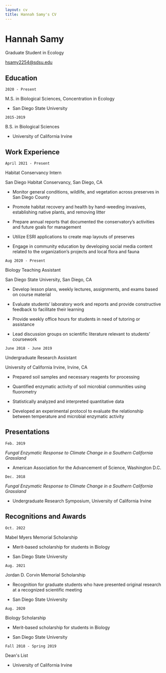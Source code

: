 ```yaml
---
layout: cv
title: Hannah Samy's CV
---
```

# Hannah Samy

Graduate Student in Ecology

<div id="webaddress">
<a href="hsamy2254@sdsu.edu">hsamy2254@sdsu.edu</a>

  
## Education
  
  
`2020 - Present`
  
M.S. in Biological Sciences, Concentration in Ecology
  
- San Diego State University
 
  
`2015-2019`
  
B.S. in Biological Sciences
  
- University of California Irvine

  
## Work Experience

  
`April 2021 - Present`
  
Habitat Conservancy Intern
  
San Diego Habitat Conservancy, San Diego, CA
  
- Monitor general conditions, wildlife, and vegetation across preserves in San Diego County
  
- Promote habitat recovery and health by hand-weeding invasives, establishing native plants, and removing litter
  
- Prepare annual reports that documented the conservatory’s activities and future goals for management
  
- Utilize ESRI applications to create map layouts of preserves 
  
- Engage in community education by developing social media content related to the organization’s projects and local flora and fauna

  
`Aug 2020 - Present`
  
Biology Teaching Assistant
  
San Diego State University, San Diego, CA
  
- Develop lesson plans, weekly lectures, assignments, and exams based on course material
  
- Evaluate students’ laboratory work and reports and provide constructive feedback to facilitate their learning
  
- Provide weekly office hours for students in need of tutoring or assistance
  
- Lead discussion groups on scientific literature relevant to students’ coursework

  
`June 2018 - June 2019`
  
Undergraduate Research Assistant
  
University of California Irvine, Irvine, CA
  
- Prepared soil samples and necessary reagents for processing
  
- Quantified enzymatic activity of soil microbial communities using fluorometry 
  
- Statistically analyzed and interpreted quantitative data 
  
- Developed an experimental protocol to evaluate the relationship between temperature and microbial enzymatic activity

  
## Presentations
  
  
`Feb. 2019`
  
*Fungal Enzymatic Response to Climate Change in a Southern California Grassland*
  
- American Association for the Advancement of Science, Washington D.C.
  
  
`Dec. 2018`
  
 *Fungal Enzymatic Response to Climate Change in a Southern California Grassland*
  
- Undergraduate Research Symposium, University of California Irvine

  
## Recognitions and Awards

  
`Oct. 2022`
  
Mabel Myers Memorial Scholarship
  
- Merit-based scholarship for students in Biology
  
- San Diego State University
  
  
`Aug. 2021`
  
Jordan D. Corvin Memorial Scholarship
  
- Recognition for graduate students who have presented original research at a recognized scientific meeting
  
- San Diego State University
  
  
`Aug. 2020`
  
Biology Scholarship 
  
- Merit-based scholarship for students in Biology
  
- San Diego State University
  
  
`Fall 2018 - Spring 2019`
  
Dean's List
  
- University of California Irvine



<!-- ### Footer

Last updated: February 2023 -->


